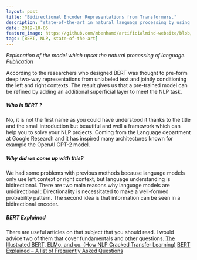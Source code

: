 ```yaml
---
layout: post
title: "Bidirectional Encoder Representations from Transformers."
description: "state-of-the-art in natural language processing by using a Transformer."
date: 2019-10-05
feature_image: https://github.com/mbenhamd/artificialmind-website/blob/master/images/Bert_smile.png?raw=true
tags: [BERT, NLP, state-of-the-art]
---
```

<!---
-->


<!---
Few important words
-->

*Explanation of the model which upset the natural processing of language. [Publication](https://arxiv.org/pdf/1810.04805.pdf)*

According to the researchers who designed BERT was thought to pre-form deep two-way representations from unlabeled text and jointly conditioning the left and right contexts. The result gives us that a pre-trained model can be refined by adding an additional superficial layer to meet the NLP task.

<!--more-->

<!---
Write an intro (and make it captivating).
-->

##### Who is BERT ? 

No, it is not the first name as you could have understood it thanks to the title and the small introduction but beautiful and well a framework which can help you to solve your NLP projects. Coming from the Language department at Google Research and it has inspired many architectures known for example the OpenAI GPT-2 model.

##### Why did we come up with this?

We had some problems with previous methods because language models only use left context or right context, but language understanding is bidirectional. 
There are two main reasons why language models are unidirectional : 
Directionality is necessitated to make a well-formed probability pattern. The second idea is that information can be seen in a bidirectional encoder.


##### BERT Explained

There are useful articles on that subject that you should read. I would advice two of them that cover fundamentals and other questions. 
[The Illustrated BERT, ELMo, and co. (How NLP Cracked Transfer Learning)](https://jalammar.github.io/illustrated-bert/)
[BERT Explained – A list of Frequently Asked Questions](https://yashuseth.blog/2019/06/12/bert-explained-faqs-understand-bert-working/#:~:text=What%20is%20BERT%3F,task%2Dspecific%20fine%2Dtuning.)

